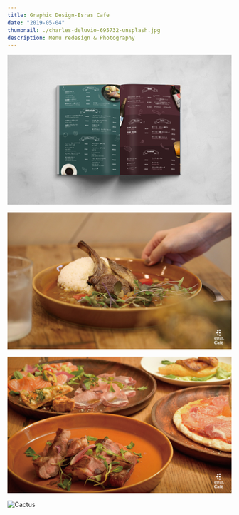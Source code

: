 ```yaml
---
title: Graphic Design-Esras Cafe
date: "2019-05-04"
thumbnail: ./charles-deluvio-695732-unsplash.jpg
description: Menu redesign & Photography
---
```


![Cactus](./charles-deluvio-695757-unsplash.jpg)

![Cactus](./charles-deluvio-695736-unsplash.jpg)

![Cactus](./charles-deluvio-695758-unsplash.jpg)

![Cactus](./charles-deluvio-695733-unsplash.jpg)
